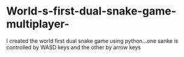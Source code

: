 # World-s-first-dual-snake-game-multiplayer-
I created the world first dual snake game using python...one sanke is controlled by WASD keys and the other by arrow keys
